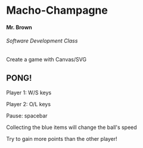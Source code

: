# Macho-Champagne

#### Mr. Brown
###### Software Development Class

Create a game with Canvas/SVG

## PONG!

Player 1: W/S keys

Player 2: O/L keys

Pause: spacebar

Collecting the blue items will change the ball's speed

Try to gain more points than the other player!
